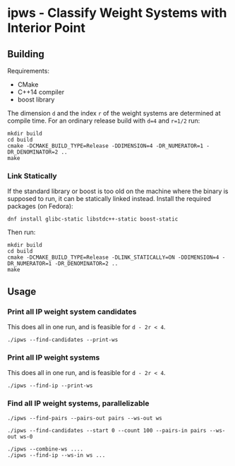 ipws - Classify Weight Systems with Interior Point
==================================================

Building
--------

Requirements:

- CMake
- C++14 compiler
- boost library

The dimension `d` and the index `r` of the weight systems are determined at compile time.
For an ordinary release build with `d=4` and `r=1/2` run:

```
mkdir build
cd build
cmake -DCMAKE_BUILD_TYPE=Release -DDIMENSION=4 -DR_NUMERATOR=1 -DR_DENOMINATOR=2 ..
make
```

### Link Statically

If the standard library or boost is too old on the machine where the binary is supposed to run, it can be statically linked instead.
Install the required packages (on Fedora):

```
dnf install glibc-static libstdc++-static boost-static
```

Then run:

```
mkdir build
cd build
cmake -DCMAKE_BUILD_TYPE=Release -DLINK_STATICALLY=ON -DDIMENSION=4 -DR_NUMERATOR=1 -DR_DENOMINATOR=2 ..
make
```

Usage
-----

### Print all IP weight system candidates

This does all in one run, and is feasible for `d - 2r < 4`.

```
./ipws --find-candidates --print-ws
```

### Print all IP weight systems

This does all in one run, and is feasible for `d - 2r < 4`.

```
./ipws --find-ip --print-ws
```

### Find all IP weight systems, parallelizable

```
./ipws --find-pairs --pairs-out pairs --ws-out ws

./ipws --find-candidates --start 0 --count 100 --pairs-in pairs --ws-out ws-0

./ipws --combine-ws ....
./ipws --find-ip --ws-in ws ...
```

